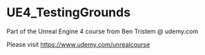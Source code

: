 # UE4_TestingGrounds
Part of the Unreal Engine 4 course from Ben Tristem @ udemy.com

Please visit https://www.udemy.com/unrealcourse
